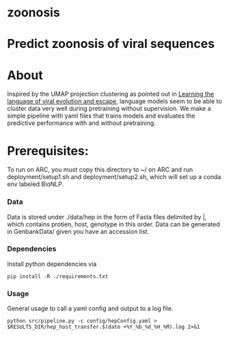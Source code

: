 # zoonosis
Predict zoonosis of viral sequences
=======
# About
Inspired by the UMAP projection clustering as pointed out in [Learning the language of viral evolution and escape](https://www.science.org/doi/10.1126/science.abd7331), language models seem to be able to cluster data very well during pretraining without supervision. We make a simple pipeline with yaml files that trains models and evaluates the predictive performance with and without pretraining.

# Prerequisites:
To run on ARC, you must copy this directory to ~/ on ARC and run deployment/setup1.sh and deployment/setup2.sh, which will set up a conda env labeled BioNLP.

### Data
Data is stored under ./data/hep in the form of Fasta files delimited by |, which contains protien, host, genotype in this order.
Data can be generated in GenbankData/ given you have an accession list.

### Dependencies
Install python dependencies via 
``` 
pip install -R ./requirements.txt
```

### Usage
General usage to call a yaml config and output to a log file.
```
python src/pipeline.py -c config/hepConfig.yaml > $RESULTS_DIR/hep_host_transfer.$(date +%Y_%b_%d_%H_%M).log 2>&1
```
